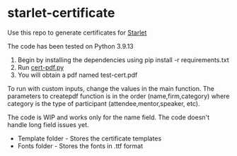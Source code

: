 # starlet-certificate

Use this repo to generate certificates for [Starlet](https://bit.ly/ME-starlet)

The code has been tested on Python 3.9.13
1. Begin by installing the dependencies using pip install -r requirements.txt
2. Run [cert-pdf.py](cert-pdf.py)
3. You will obtain a pdf named test-cert.pdf


To run with custom inputs, change the values in the main function. The parameters to createpdf function is in the order (name,firm,category) where category is the type of participant (attendee,mentor,speaker, etc). 

The code is WIP and works only for the name field. The code doesn't handle long field issues yet.

* Template folder - Stores the certificate templates 
* Fonts folder - Stores the fonts in .ttf format
